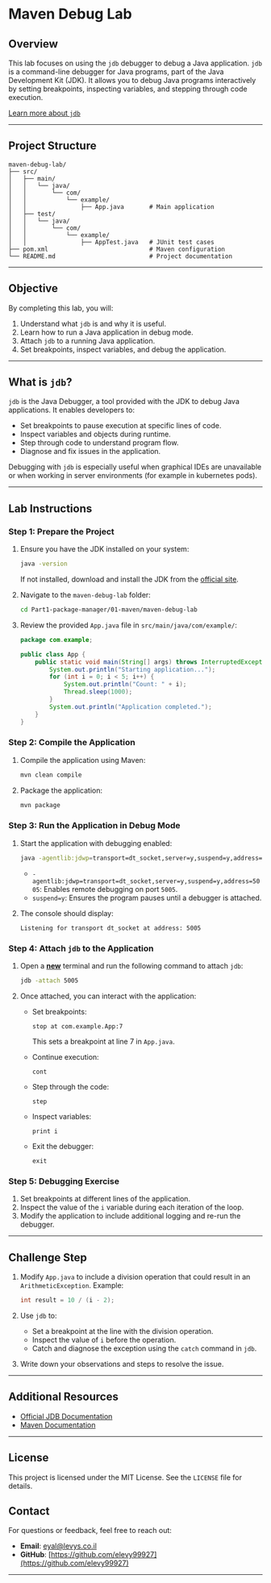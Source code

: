 
# Maven Debug Lab

## Overview

This lab focuses on using the `jdb` debugger to debug a Java application. `jdb` is a command-line debugger for Java programs, part of the Java Development Kit (JDK). It allows you to debug Java programs interactively by setting breakpoints, inspecting variables, and stepping through code execution.

[Learn more about `jdb`](https://docs.oracle.com/en/java/javase/11/tools/jdb.html)

---
## **Project Structure**
```
maven-debug-lab/
├── src/
│   ├── main/
│   │   └── java/
│   │       └── com/
│   │           └── example/
│   │               ├── App.java       # Main application
│   ├── test/
│   │   └── java/
│   │       └── com/
│   │           └── example/
│   │               ├── AppTest.java   # JUnit test cases
├── pom.xml                            # Maven configuration
└── README.md                          # Project documentation
```
---
## Objective

By completing this lab, you will:

1. Understand what `jdb` is and why it is useful.
2. Learn how to run a Java application in debug mode.
3. Attach `jdb` to a running Java application.
4. Set breakpoints, inspect variables, and debug the application.

---

## What is `jdb`?

`jdb` is the Java Debugger, a tool provided with the JDK to debug Java applications. It enables developers to:

- Set breakpoints to pause execution at specific lines of code.
- Inspect variables and objects during runtime.
- Step through code to understand program flow.
- Diagnose and fix issues in the application.

Debugging with `jdb` is especially useful when graphical IDEs are unavailable or when working in server environments (for example in kubernetes pods).

---

## Lab Instructions

### Step 1: Prepare the Project

1. Ensure you have the JDK installed on your system:
   ```bash
   java -version
   ```
   If not installed, download and install the JDK from the [official site](https://www.oracle.com/java/technologies/javase-downloads.html).

2. Navigate to the `maven-debug-lab` folder:
   ```bash
   cd Part1-package-manager/01-maven/maven-debug-lab
   ```

3. Review the provided `App.java` file in `src/main/java/com/example/`:
   ```java
   package com.example;

   public class App {
       public static void main(String[] args) throws InterruptedException {
           System.out.println("Starting application...");
           for (int i = 0; i < 5; i++) {
               System.out.println("Count: " + i);
               Thread.sleep(1000);
           }
           System.out.println("Application completed.");
       }
   }
   ```

### Step 2: Compile the Application

1. Compile the application using Maven:
   ```bash
   mvn clean compile
   ```

2. Package the application:
   ```bash
   mvn package
   ```

### Step 3: Run the Application in Debug Mode

1. Start the application with debugging enabled:
   ```bash
   java -agentlib:jdwp=transport=dt_socket,server=y,suspend=y,address=5005 -cp target/maven-debug-lab-1.0-SNAPSHOT.jar com.example.App
   ```
   - `-agentlib:jdwp=transport=dt_socket,server=y,suspend=y,address=5005`: Enables remote debugging on port `5005`.
   - `suspend=y`: Ensures the program pauses until a debugger is attached.

2. The console should display:
   ```
   Listening for transport dt_socket at address: 5005
   ```

### Step 4: Attach `jdb` to the Application

1. Open a <B><U>new</U></B> terminal and run the following command to attach `jdb`:
   ```bash
   jdb -attach 5005
   ```

2. Once attached, you can interact with the application:
   - Set breakpoints:
     ```
     stop at com.example.App:7
     ```
     This sets a breakpoint at line 7 in `App.java`.

   - Continue execution:
     ```
     cont
     ```

   - Step through the code:
     ```
     step
     ```

   - Inspect variables:
     ```
     print i
     ```

   - Exit the debugger:
     ```
     exit
     ```

### Step 5: Debugging Exercise

1. Set breakpoints at different lines of the application.
2. Inspect the value of the `i` variable during each iteration of the loop.
3. Modify the application to include additional logging and re-run the debugger.

---

## Challenge Step

1. Modify `App.java` to include a division operation that could result in an `ArithmeticException`. Example:
   ```java
   int result = 10 / (i - 2);
   ```

2. Use `jdb` to:
   - Set a breakpoint at the line with the division operation.
   - Inspect the value of `i` before the operation.
   - Catch and diagnose the exception using the `catch` command in `jdb`.

3. Write down your observations and steps to resolve the issue.

---

## Additional Resources

- [Official JDB Documentation](https://docs.oracle.com/en/java/javase/11/tools/jdb.html)
- [Maven Documentation](https://maven.apache.org/guides/)

---

## License

This project is licensed under the MIT License. See the `LICENSE` file for details.

## **Contact**
For questions or feedback, feel free to reach out:
- **Email**: eyal@levys.co.il
- **GitHub**: [https://github.com/elevy99927](https://github.com/elevy99927)

---
